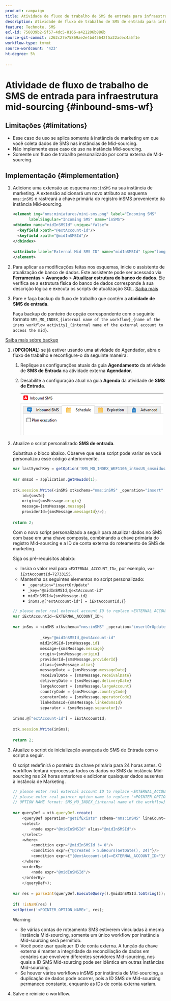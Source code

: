 ```yaml
---
product: campaign
title: Atividade de fluxo de trabalho de SMS de entrada para infraestrutura mid-sourcing
description: Atividade de fluxo de trabalho de SMS de entrada para infraestrutura mid-sourcing
feature: Technote, SMS
exl-id: 756039b2-5f57-4dc5-8166-a421206b886b
source-git-commit: c262c27e75869ae2e4bd45642f5a22adec4a5f1e
workflow-type: tm+mt
source-wordcount: '423'
ht-degree: 5%

---
```


# Atividade de fluxo de trabalho de SMS de entrada para infraestrutura mid-sourcing {#inbound-sms-wf}

## Limitações {#limitations}

* Esse caso de uso se aplica somente à instância de marketing em que você coleta dados de SMS nas instâncias de Mid-sourcing.
* Não implemente esse caso de uso na instância Mid-sourcing.
* Somente um fluxo de trabalho personalizado por conta externa de Mid-sourcing.

## Implementação {#implementation}

1. Adicione uma extensão ao esquema `nms:inSMS` na sua instância de marketing. A extensão adicionará um novo atributo ao esquema `nms:inSMS` e rastreará a chave primária do registro inSMS proveniente da instância Mid-sourcing.

   ```xml
   <element img="nms:miniatures/mini-sms.png" label="Incoming SMS"
          labelSingular="Incoming SMS" name="inSMS">
   <dbindex name="midInSMSId" unique="false">
     <keyfield xpath="@extAccount-id"/>
     <keyfield xpath="@midInSMSId"/>
   </dbindex>
   
   <attribute label="External Mid SMS ID" name="midInSMSId" type="long"/>
   </element>
   ```

1. Para aplicar as modificações feitas nos esquemas, inicie o assistente de atualização de banco de dados. Este assistente pode ser acessado via **Ferramentas** > **Avançado** > **Atualizar estrutura do banco de dados**. Ele verifica se a estrutura física do banco de dados corresponde à sua descrição lógica e executa os scripts de atualização SQL. [Saiba mais](../../configuration/using/updating-the-database-structure.md)

1. Pare e faça backup do fluxo de trabalho que contém a **atividade de SMS de entrada**.

   Faça backup do ponteiro de opção correspondente com o seguinte formato `SMS_MO_INDEX_{internal name of the workflow}_{name of the insms workflow activity}_{internal name of the external account to access the mid}`.

[Saiba mais sobre backup](../../production/using/backup.md)

1. (**OPCIONAL**) se já estiver usando uma atividade do Agendador, abra o fluxo de trabalho e reconfigure-o da seguinte maneira:

   1. Replique as configurações atuais da guia **Agendamento** da atividade de **SMS de Entrada** na atividade externa **Agendador**.

   1. Desabilite a configuração atual na guia **Agenda** da atividade de **SMS de Entrada**.

      ![](assets/inbound_sms_1.png)

1. Atualize o script personalizado **SMS de entrada**.

   Substitua o bloco abaixo. Observe que esse script pode variar se você personalizou esse código anteriormente.

   ```Javascript
   var lastSynchKey = getOption('SMS_MO_INDEX_WKF1105_inSmsUS_smsmidus');
   
   var smsId = application.getNewIds(1);
   
   xtk.session.Write(<inSMS xtkschema="nms:inSMS" _operation="insert"
       id={smsId}
       origin={smsMessage.origin}
       message={smsMessage.message}
       providerId={smsMessage.messageId}/>);
   
   return 2;
   ```

   Com o novo script personalizado a seguir para atualizar dados no SMS com base em uma chave composta, combinando a chave primária do registro Mid-sourcing e a ID de conta externa do roteamento de SMS de marketing.

   Siga os pré-requisitos abaixo:

   * Insira o valor real para `<EXTERNAL_ACCOUNT_ID>`, por exemplo, `var iExtAccountId=72733155`.
   * Mantenha os seguintes elementos no script personalizado:
      * `_operation="insertOrUpdate"`
      * `_key="@midInSMSId,@extAccount-id"`
      * `midInSMSId={smsMessage.id}`
      * `inSms.@["extAccount-id"] = iExtAccountId;{}`

   ```Javascript
   // please enter real external account ID to replace <EXTERNAL ACCOUNT ID>
   var iExtAccountId=<EXTERNAL_ACCOUNT_ID>;
   
   var inSms = <inSMS xtkschema="nms:inSMS" _operation="insertOrUpdate"
   
               _key="@midInSMSId,@extAccount-id"
               midInSMSId={smsMessage.id}
               message={smsMessage.message}
               origin={smsMessage.origin}
               providerId={smsMessage.providerId}
               alias={smsMessage.alias}
               messageDate = {smsMessage.messageDate}
               receivalDate = {smsMessage.receivalDate}
               deliveryDate = {smsMessage.deliveryDate}
               largeAccount = {smsMessage.largeAccount}
               countryCode = {smsMessage.countryCode}
               operatorCode = {smsMessage.operatorCode}
               linkedSmsId={smsMessage.linkedSmsId}
               separator = {smsMessage.separator}/>
   
   inSms.@["extAccount-id"] = iExtAccountId;
   
   xtk.session.Write(inSms);
   
   return 2;
   ```

1. Atualize o script de inicialização avançada do SMS de Entrada com o script a seguir.

   O script redefinirá o ponteiro da chave primária para 24 horas antes. O workflow tentará reprocessar todos os dados no SMS da instância Mid-sourcing nas 24 horas anteriores e adicionar quaisquer dados ausentes à instância de Marketing.

   ```Javascript
   // please enter real external account ID to replace <EXTERNAL_ACCOUNT_ID>
   // please enter real pointer option name to replace '<POINTER_OPTION_NAME>'
   // OPTION NAME format: SMS_MO_INDEX_{internal name of the workflow}_inSms_{internal name of the external account to access the mid}
   
   var queryDef = xtk.queryDef.create(
       <queryDef operation="getIfExists" schema="nms:inSMS" lineCount="1">
       <select>
           <node expr="@midInSMSId" alias="@midInSMSId"/>
       </select>
       <where>
           <condition expr="@midInSMSId != 0"/>
           <condition expr={"@created > SubHours(GetDate(), 24)"}/>
           <condition expr={"[@extAccount-id]=<EXTERNAL_ACCOUNT_ID>"}/>
       </where>
       <orderBy>
           <node expr="@midInSMSId"/>
       </orderBy>
       </queryDef>);
   
   var res = parseInt(queryDef.ExecuteQuery().@midInSMSId.toString());
   
   if( !isNaN(res) )
   setOption('<POINTER_OPTION_NAME>', res);
   ```

   >[!WARNING]
   >
   > * Se várias contas de roteamento SMS estiverem vinculadas à mesma instância Mid-sourcing, somente um único workflow por instância Mid-sourcing será permitido.
   > * Você pode usar qualquer ID de conta externa. A função da chave externa é manter a integridade da reconciliação de dados em cenários que envolvem diferentes servidores Mid-sourcing, nos quais a ID SMS Mid-sourcing pode ser idêntica em outras instâncias Mid-sourcing.
   > * Se houver vários workflows inSMS por instância de Mid-sourcing, a duplicação de dados pode ocorrer, pois a ID SMS de Mid-sourcing permanece constante, enquanto as IDs de conta externa variam.

1. Salve e reinicie o workflow.
